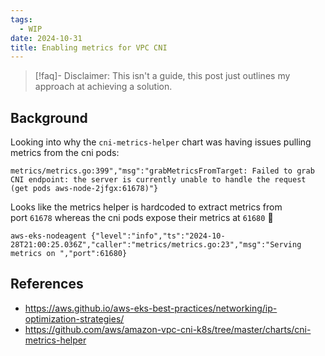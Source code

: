 ```yaml
---
tags:
  - WIP
date: 2024-10-31
title: Enabling metrics for VPC CNI
---
```


> [!faq]- Disclaimer: 
> This isn't a guide, this post just outlines my approach at achieving a solution.

## Background

Looking into why the `cni-metrics-helper` chart was having issues pulling metrics from the cni pods:  

```
metrics/metrics.go:399","msg":"grabMetricsFromTarget: Failed to grab CNI endpoint: the server is currently unable to handle the request (get pods aws-node-2jfgx:61678)"}
```

Looks like the metrics helper is hardcoded to extract metrics from port `61678` whereas the cni pods expose their metrics at `61680` 🫠
```
aws-eks-nodeagent {"level":"info","ts":"2024-10-28T21:00:25.036Z","caller":"metrics/metrics.go:23","msg":"Serving metrics on ","port":61680}
```

## References

- https://aws.github.io/aws-eks-best-practices/networking/ip-optimization-strategies/
- https://github.com/aws/amazon-vpc-cni-k8s/tree/master/charts/cni-metrics-helper

